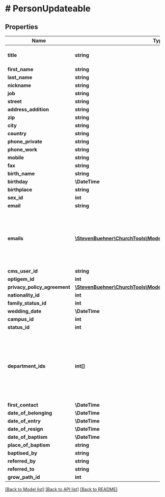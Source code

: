 # # PersonUpdateable

## Properties

Name | Type | Description | Notes
------------ | ------------- | ------------- | -------------
**title** | **string** |  | [optional] [default to 'null']
**first_name** | **string** |  | [optional]
**last_name** | **string** |  | [optional]
**nickname** | **string** |  | [optional]
**job** | **string** |  | [optional]
**street** | **string** |  | [optional]
**address_addition** | **string** |  | [optional]
**zip** | **string** |  | [optional]
**city** | **string** |  | [optional]
**country** | **string** |  | [optional]
**phone_private** | **string** |  | [optional]
**phone_work** | **string** |  | [optional]
**mobile** | **string** |  | [optional]
**fax** | **string** |  | [optional]
**birth_name** | **string** |  | [optional]
**birthday** | **\DateTime** |  | [optional]
**birthplace** | **string** |  | [optional]
**sex_id** | **int** |  | [optional]
**email** | **string** |  | [optional]
**emails** | [**\StevenBuehner\ChurchTools\Model\PersonEmail1[]**](PersonEmail1.md) | Save many eMail addresses for person. If &#x60;emails&#x60; is present in request &#x60;email&#x60; is ignored. | [optional]
**cms_user_id** | **string** |  | [optional]
**optigem_id** | **int** |  | [optional]
**privacy_policy_agreement** | [**\StevenBuehner\ChurchTools\Model\PersonsPrivacyPolicyAgreement**](PersonsPrivacyPolicyAgreement.md) |  | [optional]
**nationality_id** | **int** |  | [optional]
**family_status_id** | **int** |  | [optional]
**wedding_date** | **\DateTime** |  | [optional]
**campus_id** | **int** |  | [optional]
**status_id** | **int** |  | [optional]
**department_ids** | **int[]** | Department IDs. At least one department MUST be set for a person. The last department ID cannot be deleted. | [optional]
**first_contact** | **\DateTime** |  | [optional]
**date_of_belonging** | **\DateTime** |  | [optional]
**date_of_entry** | **\DateTime** |  | [optional]
**date_of_resign** | **\DateTime** |  | [optional]
**date_of_baptism** | **\DateTime** |  | [optional]
**place_of_baptism** | **string** |  | [optional]
**baptised_by** | **string** |  | [optional]
**referred_by** | **string** |  | [optional]
**referred_to** | **string** |  | [optional]
**grow_path_id** | **int** |  | [optional]

[[Back to Model list]](../../README.md#models) [[Back to API list]](../../README.md#endpoints) [[Back to README]](../../README.md)
